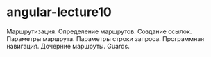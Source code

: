 # angular-lecture10

Маршрутизация. Определение маршрутов. Создание ссылок. Параметры маршрута. Параметры строки запроса. Программная навигация. Дочерние маршруты. Guards.
